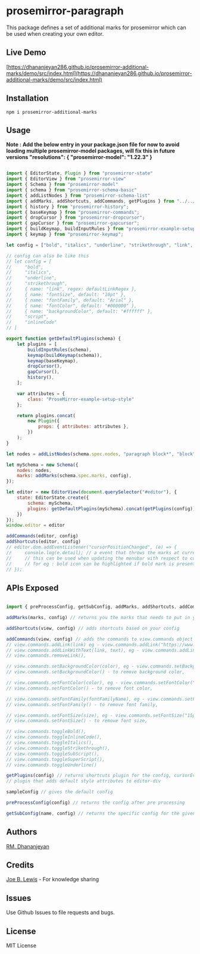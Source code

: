 # prosemirror-paragraph

This package defines a set of additional marks for prosemirror which can be used when creating your own editor.

## Live Demo

[https://dhananjeyan286.github.io/prosemirror-additional-marks/demo/src/index.html](https://dhananjeyan286.github.io/prosemirror-additional-marks/demo/src/index.html)

## Installation
```
npm i prosemirror-additional-marks
```

## Usage

**Note : Add the below entry in your package.json file for now to avoid loading multiple prosemirror-model packages, will fix this in future versions
"resolutions": {
    "prosemirror-model": "1.22.3"
}**

```js

import { EditorState, Plugin } from "prosemirror-state"
import { EditorView } from "prosemirror-view"
import { Schema } from "prosemirror-model"
import { schema } from "prosemirror-schema-basic"
import { addListNodes } from "prosemirror-schema-list"
import { addMarks, addShortcuts, addCommands, getPlugins } from "../../dist/index.es";
import { history } from "prosemirror-history";
import { baseKeymap } from "prosemirror-commands";
import { dropCursor } from "prosemirror-dropcursor";
import { gapCursor } from "prosemirror-gapcursor";
import { buildKeymap, buildInputRules } from "prosemirror-example-setup";
import { keymap } from "prosemirror-keymap";

let config = ["bold", "italics", "underline", "strikethrough", "link", "fontSize", "fontFamily", "fontColor", "backgroundColor", "script", "inlineCode"]

// config can also be like this
// let config = [
//     "bold",
//     "italics",
//     "underline",
//     "strikethrough",
//     { name: "link", regex: defaultLinkRegex },
//     { name: "fontSize", default: "10pt" },
//     { name: "fontFamily", default: "Arial" },
//     { name: "fontColor", default: "#000000" },
//     { name: "backgroundColor", default: "#ffffff" },
//     "script",
//     "inlineCode"
// ]

export function getDefaultPlugins(schema) {
    let plugins = [
        buildInputRules(schema),
        keymap(buildKeymap(schema)),
        keymap(baseKeymap),
        dropCursor(),
        gapCursor(),
        history(),
    ];

    var attributes = {
        class: "ProseMirror-example-setup-style"
    };

    return plugins.concat(
        new Plugin({
            props: { attributes: attributes },
        })
    );
}

let nodes = addListNodes(schema.spec.nodes, "paragraph block*", "block")

let mySchema = new Schema({
    nodes: nodes,
    marks: addMarks(schema.spec.marks, config),
});

let editor = new EditorView(document.querySelector("#editor"), {
    state: EditorState.create({
        schema: mySchema,
        plugins: getDefaultPlugins(mySchema).concat(getPlugins(config)),
    })
});
window.editor = editor

addCommands(editor, config)
addShortcuts(editor, config)
// editor.dom.addEventListener("cursorPositionChanged", (e) => {
//     console.log(e.detail); // a event that throws the marks at current cursor position whenever view is updated,
//     // this can be used when updating the menubar with respect to cursor movements
//     // for eg : bold icon can be highlighted if bold mark is present at current cursor position by adding an event listener to the dom event "cursorPositionChanged"
// });
```

## APIs Exposed

```js

import { preProcessConfig, getSubConfig, addMarks, addShortcuts, addCommands, getPlugins, sampleConfig } from "prosemirror-additional-marks"

addMarks(marks, config) // returns you the marks that needs to put in your schema based on your config

addShortcuts(view, config) // adds shortcuts based on your config

addCommands(view, config) // adds the commands to view.commands object which you can use to bind it to the menubar
// view.commands.addLink(link) eg - view.commands.addLink("https://www.google.com"),
// view.commands.addLinkWithText(link, text), eg - view.commands.addLinkWithText("https://www.google.com", "Google"),
// view.commands.removeLink(),

// view.commands.setBackgroundColor(color), eg - view.commands.setBackgroundColor("red"),
// view.commands.setBackgroundColor() - to remove background color,

// view.commands.setFontColor(color), eg - view.commands.setFontColor("red"),
// view.commands.setFontColor() - to remove font color,

// view.commands.setFontFamily(fontFamilyName), eg - view.commands.setFontFamily("Times New Roman"),
// view.commands.setFontFamily() - to remove font family,

// view.commands.setFontSize(size), eg - view.commands.setFontSize("15pt"),
// view.commands.setFontSize() - to remove font size,

// view.commands.toggleBold(),
// view.commands.toggleInlineCode(),
// view.commands.toggleItalics(),
// view.commands.toggleStrikethrough(),
// view.commands.toggleSubScript(),
// view.commands.toggleSuperScript(),
// view.commands.toggleUnderline()

getPlugins(config) // returns shortcuts plugin for the config, cursorEventsPlugin to get marks at current cursor position for every view updation,
// plugin that adds default style attributes to editor-div

sampleConfig // gives the default config

preProcessConfig(config) // returns the config after pre processing

getSubConfig(name, config) // returns the specific config for the given mark name

```

## Authors

[RM. Dhananjeyan](https://github.com/Dhananjeyan286)

## Credits

[Joe B. Lewis](https://github.com/joelewis) - For knowledge sharing

## Issues

Use Github Issues to file requests and bugs.

## License

MIT License
